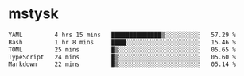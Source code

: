 # mstysk

<!--START_SECTION:waka-->

```txt
YAML         4 hrs 15 mins   ██████████████▒░░░░░░░░░░   57.29 %
Bash         1 hr 8 mins     ████░░░░░░░░░░░░░░░░░░░░░   15.46 %
TOML         25 mins         █▒░░░░░░░░░░░░░░░░░░░░░░░   05.65 %
TypeScript   24 mins         █▒░░░░░░░░░░░░░░░░░░░░░░░   05.60 %
Markdown     22 mins         █▒░░░░░░░░░░░░░░░░░░░░░░░   05.14 %
```

<!--END_SECTION:waka-->
